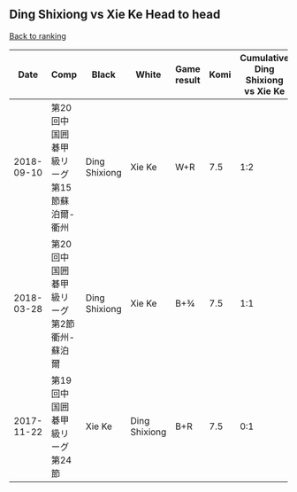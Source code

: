## Ding Shixiong vs Xie Ke Head to head

[Back to ranking](../../index.md)




| **Date** | **Comp** | **Black** | **White** | **Game result** | **Komi** | **Cumulative Ding Shixiong vs Xie Ke** | **Ding Shixiong streak** | **Xie Ke streak** | 
| --- | --- | --- | --- | --- | --- | --- | --- | --- |
| 2018-09-10 | 第20回中国囲碁甲級リーグ第15節蘇泊爾-衢州 | Ding Shixiong | Xie Ke | W+R | 7.5 | 1:2 | 0 | 1 | 
| 2018-03-28 | 第20回中国囲碁甲級リーグ第2節衢州-蘇泊爾 | Ding Shixiong | Xie Ke | B+¾ | 7.5 | 1:1 | 1 | 0 | 
| 2017-11-22 | 第19回中国囲碁甲級リーグ第24節 | Xie Ke | Ding Shixiong | B+R | 7.5 | 0:1 | 0 | 1 |





